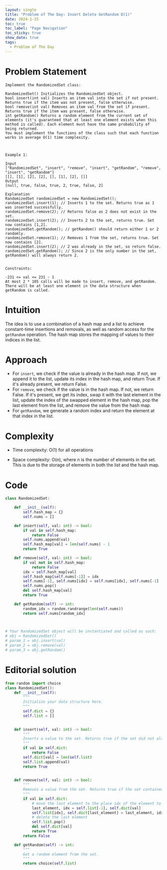 ```yaml
---
layout: single
title: "Problem of The Day: Insert Delete GetRandom O(1)"
date: 2024-1-15
toc: true
toc_label: "Page Navigation"
toc_sticky: true
show_date: true
tags:
  - Problem of The Day
---
```

# Problem Statement
```
Implement the RandomizedSet class:

RandomizedSet() Initializes the RandomizedSet object.
bool insert(int val) Inserts an item val into the set if not present. Returns true if the item was not present, false otherwise.
bool remove(int val) Removes an item val from the set if present. Returns true if the item was present, false otherwise.
int getRandom() Returns a random element from the current set of elements (it's guaranteed that at least one element exists when this method is called). Each element must have the same probability of being returned.
You must implement the functions of the class such that each function works in average O(1) time complexity.

 

Example 1:

Input
["RandomizedSet", "insert", "remove", "insert", "getRandom", "remove", "insert", "getRandom"]
[[], [1], [2], [2], [], [1], [2], []]
Output
[null, true, false, true, 2, true, false, 2]

Explanation
RandomizedSet randomizedSet = new RandomizedSet();
randomizedSet.insert(1); // Inserts 1 to the set. Returns true as 1 was inserted successfully.
randomizedSet.remove(2); // Returns false as 2 does not exist in the set.
randomizedSet.insert(2); // Inserts 2 to the set, returns true. Set now contains [1,2].
randomizedSet.getRandom(); // getRandom() should return either 1 or 2 randomly.
randomizedSet.remove(1); // Removes 1 from the set, returns true. Set now contains [2].
randomizedSet.insert(2); // 2 was already in the set, so return false.
randomizedSet.getRandom(); // Since 2 is the only number in the set, getRandom() will always return 2.
 

Constraints:

-231 <= val <= 231 - 1
At most 2 * 105 calls will be made to insert, remove, and getRandom.
There will be at least one element in the data structure when getRandom is called.
```

# Intuition
The idea is to use a combination of a hash map and a list to achieve constant-time insertions and removals, as well as random access for the `getRandom` operation. The hash map stores the mapping of values to their indices in the list.

# Approach
- For `insert`, we check if the value is already in the hash map. If not, we append it to the list, update its index in the hash map, and return True. If it's already present, we return False.
- For `remove`, we check if the value is in the hash map. If not, we return False. If it's present, we get its index, swap it with the last element in the list, update the index of the swapped element in the hash map, pop the last element from the list, and remove the value from the hash map.
- For `getRandom`, we generate a random index and return the element at that index in the list.

# Complexity
- Time complexity:
O(1) for all operations

- Space complexity:
O(n), where n is the number of elements in the set. This is due to the storage of elements in both the list and the hash map.

# Code
```python
class RandomizedSet:

    def __init__(self):
        self.hash_map = {}
        self.nums = []

    def insert(self, val: int) -> bool:
        if val in self.hash_map:
            return False
        self.nums.append(val)
        self.hash_map[val] = len(self.nums) - 1
        return True

    def remove(self, val: int) -> bool:
        if val not in self.hash_map:
            return False
        idx = self.hash_map[val]
        self.hash_map[self.nums[-1]] = idx
        self.nums[-1], self.nums[idx] = self.nums[idx], self.nums[-1]
        self.nums.pop()
        del self.hash_map[val]
        return True

    def getRandom(self) -> int:
        random_idx = random.randrange(len(self.nums))
        return self.nums[random_idx]
        


# Your RandomizedSet object will be instantiated and called as such:
# obj = RandomizedSet()
# param_1 = obj.insert(val)
# param_2 = obj.remove(val)
# param_3 = obj.getRandom()
```

# Editorial solution
```python
from random import choice
class RandomizedSet():
    def __init__(self):
        """
        Initialize your data structure here.
        """
        self.dict = {}
        self.list = []

        
    def insert(self, val: int) -> bool:
        """
        Inserts a value to the set. Returns true if the set did not already contain the specified element.
        """
        if val in self.dict:
            return False
        self.dict[val] = len(self.list)
        self.list.append(val)
        return True
        

    def remove(self, val: int) -> bool:
        """
        Removes a value from the set. Returns true if the set contained the specified element.
        """
        if val in self.dict:
            # move the last element to the place idx of the element to delete
            last_element, idx = self.list[-1], self.dict[val]
            self.list[idx], self.dict[last_element] = last_element, idx
            # delete the last element
            self.list.pop()
            del self.dict[val]
            return True
        return False

    def getRandom(self) -> int:
        """
        Get a random element from the set.
        """
        return choice(self.list)
```